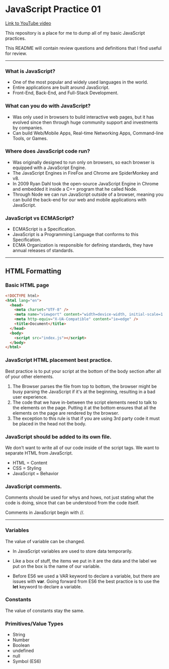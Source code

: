 # JavaScript Practice 01

[Link to YouTube video](https://www.youtube.com/watch?v=W6NZfCO5SIk)

This repository is a place for me to dump all of my basic JavaScript practices.

This README will contain review questions and definitions that I find useful for review.

---

### What is JavaScript?

- One of the most popular and widely used languages in the world.
- Entire applications are built around JavaScript.
- Front-End, Back-End, and Full-Stack Development.

### What can you do with JavaScript?

- Was only used in browsers to build interactive web pages, but it has evolved since then through huge community support and investments by companies.
- Can build Web/Mobile Apps, Real-time Networking Apps, Command-line Tools, or Games.

### Where does JavaScript code run?

- Was originally designed to run only on browsers, so each browser is equipped with a JavaScript Engine.
- The JavaScript Engines in FireFox and Chrome are SpiderMonkey and v8.
- In 2009 Ryan Dahl took the open-source JavaScript Engine in Chrome and embedded it inside a C++ program that he called Node.
- Through Node we can run JavaScript outside of a browser, meaning you can build the back-end for our web and mobile applications with JavaScript.

### JavaScript vs ECMAScript?

- ECMAScript is a Specification.
- JavaScript is a Programming Language that conforms to this Specification.
- ECMA Organization is responsible for defining standards, they have annual releases of standards.

---

## HTML Formatting

### Basic HTML page

```html
<!DOCTYPE html>
<html lang="en">
  <head>
    <meta charset="UTF-8" />
    <meta name="viewport" content="width=device-width, initial-scale=1.0" />
    <meta http-equiv="X-UA-Compatible" content="ie=edge" />
    <title>Document</title>
  </head>
  <body>
    <script src="index.js"></script>
  </body>
</html>
```

### JavaScript HTML placement best practice.

Best practice is to put your script at the bottom of the body section after all of your other elements.

1. The Browser parses the file from top to bottom, the browser might be busy parsing the JavaScript if it's at the beginning, resulting in a bad user experience.
2. The code that we have in-between the script elements need to talk to the elements on the page. Putting it at the bottom ensures that all the elements on the page are rendered by the browser.
3. The exception to this rule is that if you are using 3rd party code it must be placed in the head not the body.

### JavaScript should be added to its own file.

We don't want to write all of our code inside of the script tags. We want to separate HTML from JavaScript.

- HTML = Content
- CSS = Styling
- JavaScript = Behavior

### JavaScript comments.

Comments should be used for whys and hows, not just stating what the code is doing, since that can be understood from the code itself.

Comments in JavaScript begin with //.

---

### Variables

The value of variable can be changed.

- In JavaScript variables are used to store data temporarily.
- Like a box of stuff, the items we put in it are the data and the label we put on the box is the name of our variable.

- Before ES6 we used a VAR keyword to declare a variable, but there are issues with **var**. Going forward from ES6 the best practice is to use the **let** keyword to declare a variable.

### Constants

The value of constants stay the same.

### Primitives/Value Types

- String
- Number
- Boolean
- undefined
- null
- Symbol (ES6)
